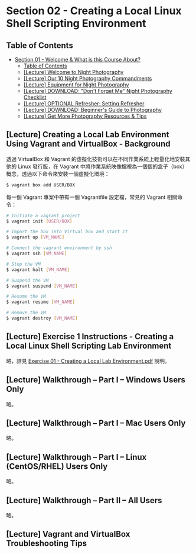 # Section 02 - Creating a Local Linux Shell Scripting Environment

## Table of Contents

- [Section 01 - Welcome & What is this Course About?](#section-01---welcome--what-is-this-course-about)
  - [Table of Contents](#table-of-contents)
  - [[Lecture] Welcome to Night Photography](#lecture-welcome-to-night-photography)
  - [[Lecture] Our 10 Night Photography Commandments](#lecture-our-10-night-photography-commandments)
  - [[Lecture] Equipment for Night Photography](#lecture-equipment-for-night-photography)
  - [[Lecture] DOWNLOAD: "Don't Forget Me" Night Photography Checklist](#lecture-download-%22dont-forget-me%22-night-photography-checklist)
  - [[Lecture] OPTIONAL Refresher: Setting Refresher](#lecture-optional-refresher-setting-refresher)
  - [[Lecture] DOWNLOAD: Beginner's Guide to Photography](#lecture-download-beginners-guide-to-photography)
  - [[Lecture] Get More Photography Resources & Tips](#lecture-get-more-photography-resources--tips)

## [Lecture] Creating a Local Lab Environment Using Vagrant and VirtualBox - Background

透過 VirtualBox 和 Vagrant 的虛擬化技術可以在不同作業系統上輕量化地安裝其他的 Linux 發行版，在 Vagrant 中將作業系統映像檔視為一個個的盒子（box）概念，透過以下命令來安裝一個虛擬化環境：

```bash
$ vagrant box add USER/BOX
```

每一個 Vagrant 專案中帶有一個 Vagrantfile 設定檔，常見的 Vagrant 相關命令：

```bash
# Initiate a vagrant project
$ vagrant init [USER/BOX]

# Import the box into Virtual box and start it
$ vagrant up [VM_NAME]

# Connect the vagrant environment by ssh
$ vagrant ssh [VM_NAME]

# Stop the VM
$ vagrant halt [VM_NAME]

# Suspend the VM
$ vagrant suspend [VM_NAME]

# Resume the VM
$ vagrant resume [VM_NAME]

# Remove the VM
$ vagrant destroy [VM_NAME]
```

## [Lecture] Exercise 1 Instructions - Creating a Local Linux Shell Scripting Lab Environment

略，詳見 [Exercise 01 - Creating a Local Lab Environment.pdf]() 說明。

## [Lecture] Walkthrough – Part I – Windows Users Only

略。

## [Lecture] Walkthrough – Part I – Mac Users Only

略。

## [Lecture] Walkthrough – Part I – Linux (CentOS/RHEL) Users Only

略。

## [Lecture] Walkthrough – Part II – All Users

略。

## [Lecture] Vagrant and VirtualBox Troubleshooting Tips